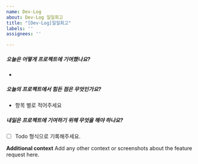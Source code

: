 ```yaml
---
name: Dev-Log
about: Dev-Log 일일회고
title: "[Dev-Log]일일회고"
labels: ''
assignees: ''

---
```

##### 오늘은 어떻게 프로젝트에 기여했나요?
 - 
##### 오늘의 프로젝트에서 힘든 점은 무엇인가요?
 - 항목 별로 적어주세요

##### 내일은 프로젝트에 기여하기 위해 무엇을 해야 하나요?

- [ ] Todo 형식으로 기록해주세요.

**Additional context**
Add any other context or screenshots about the feature request here.

